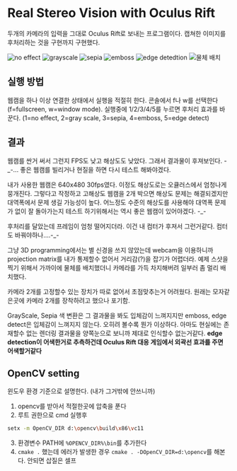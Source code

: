# Real Stereo Vision with Oculus Rift
두개의 카메라의 입력을 그대로 Oculus Rift로 보내는 프로그램이다. 캡쳐한 이미지를 후처리하는 것을 구현까지 구현했다.

![no effect](https://raw.github.com/shipduck/haruna/master/document/no_effect.jpg)
![grayscale](https://raw.github.com/shipduck/haruna/master/document/gray_scale.jpg)
![sepia](https://raw.github.com/shipduck/haruna/master/document/sepia.jpg)
![emboss](https://raw.github.com/shipduck/haruna/master/document/emboss.jpg)
![edge detedtion](https://raw.github.com/shipduck/haruna/master/document/edge_detect.jpg)
![물체 배치](https://raw.github.com/shipduck/haruna/master/document/object_pos.jpg)

## 실행 방법
웹캠을 하나 이상 연결한 상태에서 실행을 적절히 한다. 콘솔에서 f나 w를 선택한다(f=fullscreen, w=window mode). 
실행중에 1/2/3/4/5를 누르면 후처리 효과를 바꾼다. (1=no effect, 2=gray scale, 3=sepia, 4=emboss, 5=edge detect)

## 결과
웹캠를 싼거 써서 그런지 FPS도 낮고 해상도도 낮았다. 그래서 결과물이 후져보인다. -_-...
좋은 웹캠를 빌리거나 현질을 하면 다시 테스트 해봐야겠다.

내가 사용한 웹캠은 640x480 30fps였다. 이정도 해상도로는 오큘러스에서 엄청나게 뭉개진다. 
그렇다고 작정하고 고해상도 웹캠을 2개 박으면 해상도 문제는 해결되겠지만 대역폭에서 문제 생길 가능성이 높다.
어느정도 수준의 해상도를 사용해야 대역폭 문제가 없이 잘 돌아가는지 테스트 하기위해서는 역시 좋은 웹캠이 있어야겠다. -_-

후처리를 달았는데 프레임이 엄청 떨어지더라. 이건 내 컴터가 후져서 그런거같다. 컴터도 바꿔야하나....-_-

그냥 3D programming에서는 별 신경을 쓰지 않았는데 webcam을 이용하니까 
projection matrix를 내가 통제할수 없어서 거리감(?)을 잡기가 어렵더라.
예제 스샷을 찍기 위해서 가까이에 물체를 배치했더니 카메라를 가득 차지해버려 일부러 좀 멀리 배치했다. 

카메라 2개를 고정할수 있는 장치가 따로 없어서 초점맞추는거 어려웠다. 
원래는 모자같은곳에 카메라 2개를 장착하려고 했으나 포기함.

GrayScale, Sepia 색 변환은 그 결과물을 봐도 입체감이 느껴지지만 emboss, edge detect은 입체감이 느껴지지 않는다. 
오히려 볼수록 뭔가 이상하다. 아마도 현실에는 존재할수 없는 렌더링 결과물을 양쪽눈으로 보니까 제대로 인식할수 없는거같다.
**edge detection이 어색한거로 추측하건데 Oculus Rift 대응 게임에서 외곽선 효과를 주면 어색할거같다**

## OpenCV setting
윈도우 환경 기준으로 설명한다. (내가 그거밖에 안쓰니까)

1. opencv를 받아서 적절한곳에 압축을 푼다
2. 루트 권한으로 cmd 실행후
```sh
setx -m OpenCV_DIR d:\opencv\build\x86\vc11
```
3. 환경변수 PATH에 ```%OPENCV_DIR%\bin```를 추가한다
3. ```cmake .``` 했는데 에러가 발생한 경우 ```cmake . -DOpenCV_DIR=d:\opencv```를 해본다. 안되면 삽질은 셀프

